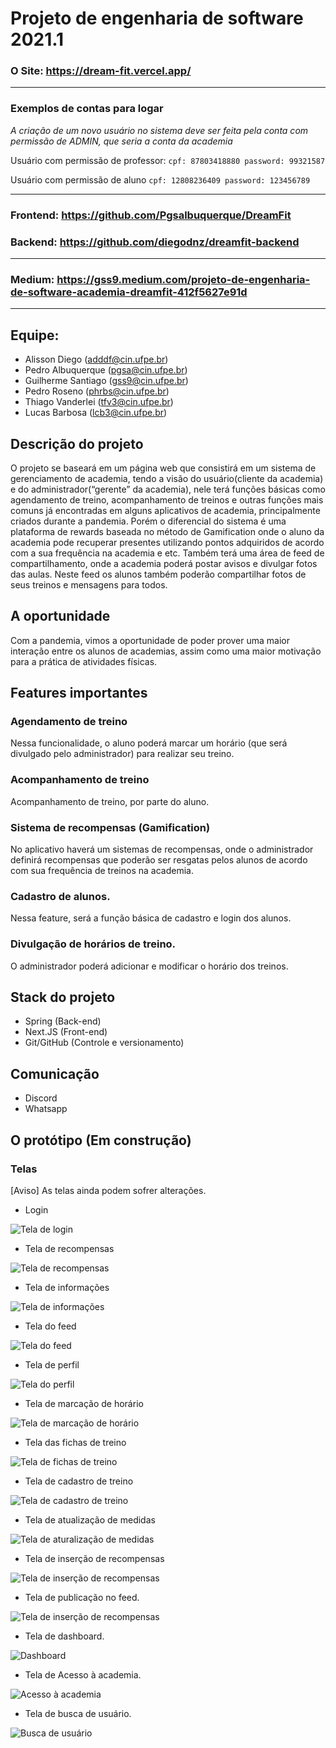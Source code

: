 # Projeto de engenharia de software 2021.1

### O Site: https://dream-fit.vercel.app/
-------
### Exemplos de contas para logar 
*A criação de um novo usuário no sistema deve ser feita pela conta com permissão de ADMIN, que seria a conta da academia*

Usuário com permissão de professor: `cpf: 87803418880 password: 99321587`

Usuário com permissão de aluno `cpf: 12808236409 password: 123456789`

-------
### Frontend: https://github.com/Pgsalbuquerque/DreamFit
### Backend: https://github.com/diegodnz/dreamfit-backend
-------
### Medium: https://gss9.medium.com/projeto-de-engenharia-de-software-academia-dreamfit-412f5627e91d
-------
## Equipe:
- Alisson Diego (adddf@cin.ufpe.br)
- Pedro Albuquerque (pgsa@cin.ufpe.br)
- Guilherme Santiago (gss9@cin.ufpe.br)
- Pedro Roseno (phrbs@cin.ufpe.br)
- Thiago Vanderlei (tfv3@cin.ufpe.br)
- Lucas Barbosa (lcb3@cin.ufpe.br)

## Descrição do projeto

 O projeto se baseará em um página web que consistirá em um sistema de gerenciamento de academia, tendo a visão do usuário(cliente da academia) e do administrador(“gerente” da academia), nele terá funções básicas como agendamento de treino, acompanhamento de treinos e outras funções mais comuns já encontradas em alguns aplicativos de academia, principalmente criados durante a pandemia. Porém o diferencial do sistema é uma plataforma de rewards baseada no método de Gamification onde o aluno da academia pode recuperar presentes utilizando pontos adquiridos de acordo com a sua frequência na academia e etc. Também terá uma área de feed de compartilhamento, onde a academia poderá postar avisos e divulgar fotos das aulas. Neste feed os alunos também poderão compartilhar fotos de seus treinos e mensagens para todos.
 
## A oportunidade
 
 Com a pandemia, vimos a oportunidade de poder prover uma maior interação entre os alunos de academias, assim como uma maior motivação para a prática de atividades físicas.
 
## Features importantes

### Agendamento de treino
  Nessa funcionalidade, o aluno poderá marcar um horário (que será divulgado pelo administrador) para realizar seu treino.
### Acompanhamento de treino
  Acompanhamento de treino, por parte do aluno.
### Sistema de recompensas (Gamification)
  No aplicativo haverá um sistemas de recompensas, onde o administrador definirá recompensas que poderão ser resgatas pelos alunos de acordo com sua frequência de treinos na academia.
### Cadastro de alunos.
  Nessa feature, será a função básica de cadastro e login dos alunos.
### Divulgação de horários de treino.
  O administrador poderá adicionar e modificar o horário dos treinos.

## Stack do projeto

- Spring (Back-end)
- Next.JS (Front-end)
- Git/GitHub (Controle e versionamento)

## Comunicação

- Discord
- Whatsapp

## O protótipo (Em construção)

### Telas

[Aviso] As telas ainda podem sofrer alterações.

- Login

![Tela de login](https://i.imgur.com/onHPhS2.png)



- Tela de recompensas

![Tela de recompensas](https://i.imgur.com/2BF2lYL.png)



- Tela de informações

![Tela de informações](https://i.imgur.com/4S7dGtr.png)



- Tela do feed

![Tela do feed](https://i.imgur.com/Q21Vxsh.png)


- Tela de perfil

![Tela do perfil](https://i.imgur.com/TcgpXa5.png)


- Tela de marcação de horário

![Tela de marcação de horário](https://i.imgur.com/eQd4zr6.png)


- Tela das fichas de treino

![Tela de fichas de treino](https://i.imgur.com/NAUxA3c.png)

- Tela de cadastro de treino

![Tela de cadastro de treino](https://i.imgur.com/WMfGzRu.png)

- Tela de atualização de medidas

![Tela de aturalização de medidas](https://i.imgur.com/myrCJRP.png)

- Tela de inserção de recompensas

![Tela de inserção de recompensas](https://i.imgur.com/IIEWp4X.png)

- Tela de publicação no feed.

![Tela de inserção de recompensas](https://i.imgur.com/XxelFGS.png)

- Tela de dashboard.

![Dashboard](https://i.imgur.com/MlGwmr0.png)

- Tela de Acesso à academia.

![Acesso à academia](https://i.imgur.com/SpE3RYq.png)

- Tela de busca de usuário.

![Busca de usuário](https://i.imgur.com/kGeHVFX.png)






